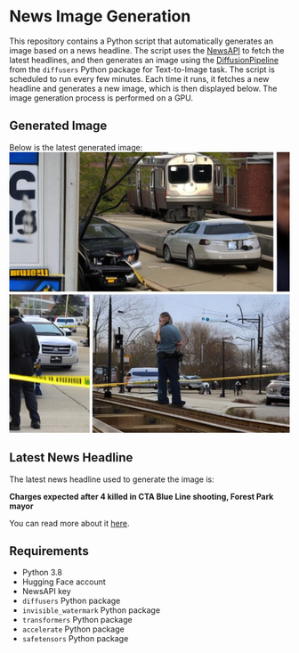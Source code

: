 # News Image Generation
This repository contains a Python script that automatically generates an image based on a news headline. The script uses the [NewsAPI](https://newsapi.org/) to fetch the latest headlines, and then generates an image using the [DiffusionPipeline](https://github.com/huggingface/diffusers) from the `diffusers` Python package for Text-to-Image task.
The script is scheduled to run every few minutes. Each time it runs, it fetches a new headline and generates a new image, which is then displayed below. The image generation process is performed on a GPU.

## Generated Image
Below is the latest generated image:
![Generated Image](image.png)

## Latest News Headline
The latest news headline used to generate the image is:

**Charges expected after 4 killed in CTA Blue Line shooting, Forest Park mayor**

You can read more about it [here](https://news.google.com/rss/articles/CBMivwFBVV95cUxNdWNfdlV0VDNjLUpLOXlrOEZwc01seDRlem1fSTZibUJILXczZkdvYVhvdEN4U3E3R2ttSTU2TEc1c0gxY1hYbmNFSGxrbkJUTFJVU29TWEZ0MUJweGp1S0dtYjlOc0JWd0dITGhfZFVHWHJRQ1I0cXA0MlAtUjhlMlVYdXp4OGZtOW5xSW1rWDYzNWNUekU2N2hRVDdiclJmQXFRNTE0Q3U1Ykpuck1GTWE3RDRrc3JBMmtMeHk5RQ?oc=5).

## Requirements
- Python 3.8
- Hugging Face account
- NewsAPI key
- `diffusers` Python package
- `invisible_watermark` Python package
- `transformers` Python package
- `accelerate` Python package
- `safetensors` Python package
